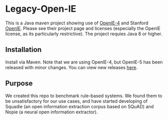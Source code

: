 # Legacy-Open-IE

This is a Java maven project showing use of [OpenIE-4](https://github.com/allenai/openie-standalone) and Stanford [OpenIE](https://nlp.stanford.edu/software/openie.html). Please see their project page and licenses (especially the OpenIE license, as its particularly restrictive). The project requies Java 8 or higher. 

## Installation

Install via Maven. Note that we are using OpenIE-4, but OpenIE-5 has been released with minor changes. You can view new releases [here](https://search.maven.org/#search%7Cga%7C1%7Copenie).

## Purpose

We created this repo to benchmark rule-based systems. We found them to be unsatisfactory for our use cases, and have started developing of Squadie (an open information extraction corpus based on SQuAD) and Nopie (a neural open information extractor).
